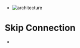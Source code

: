 - ![architecture](https://production-media.paperswithcode.com/methods/Screen_Shot_2020-07-07_at_9.08.00_PM_rpNArED.png)

# Skip Connection
- 